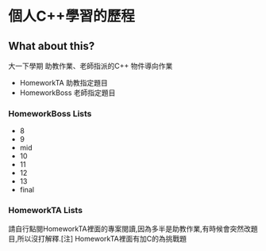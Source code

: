 
# 個人C++學習的歷程
## What about this?

大一下學期 助教作業、老師指派的C++ 物件導向作業
* HomeworkTA 助教指定題目
* HomeworkBoss 老師指定題目

### HomeworkBoss  Lists
* 8
* 9
* mid
* 10
* 11
* 12
* 13
* final

### HomeworkTA  Lists

請自行點閱HomeworkTA裡面的專案閱讀,因為多半是助教作業,有時候會突然改題目,所以沒打解釋.[注] HomeworkTA裡面有加C的為挑戰題

